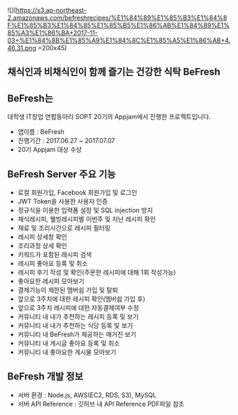 ![](https://s3.ap-northeast-2.amazonaws.com/befreshrecipes/%E1%84%89%E1%85%B3%E1%84%8F%E1%85%B3%E1%84%85%E1%85%B5%E1%86%AB%E1%84%89%E1%85%A3%E1%86%BA+2017-11-03+%E1%84%8B%E1%85%A9%E1%84%8C%E1%85%A5%E1%86%AB+4.46.31.png =200x45)

## 채식인과 비채식인이 함께 즐기는 건강한 식탁 BeFresh
## BeFresh는 
대학생 IT창업 연합동아리 SOPT 20기의 Appjam에서 진행한 프로젝트입니다.

* 앱이름 : BeFresh
* 진행기간 : 2017.06.27 ~ 2017.07.07
* 20기 Appjam 대상 수상

## BeFresh Server 주요 기능

* 로컬 회원가입, Facebook 회원가입 및 로그인
* JWT Token을 사용한 사용자 인증
* 정규식을 이용한 입력폼 설정 및 SQL injection 방지
* 채식레시피, 웰빙레시피별 이번주 및 지난 레시피 확인
* 재료 및 조리시간으로 레시피 필터링
* 레시피 상세창 확인
* 조리과정 상세 확인
* 키워드가 포함된 레시피 검색
* 레시피 좋아요 등록 및 취소
* 레시피 후기 작성 및 확인(주문한 레시피에 대해 1회 작성가능)
* 좋아요한 레시피 모아보기
* 결제기능이 제한된 멤버쉽 가입 및 탈퇴
* 앞으로 3주치에 대한 레시피 확인(멤버쉽 가입 후)
* 앞으로 3주치 레시피에 대한 자동결제여부 수정
* 커뮤니티 내 내가 추천하는 레시피 등록 및 보기
* 커뮤니티 내 내가 추천하는 식당 등록 및 보기
* 커뮤니티 내 BeFresh가 제공하는 매거진 보기
* 커뮤니티 내 게시글 좋아요 등록 및 취소
* 커뮤니티 내 좋아요한 게시물 모아보기

## BeFresh 개발 정보
* 서버 환경 : Node.js, AWS(EC2, RDS, S3), MySQL
* 서버 API Reference : 깃허브 내 API Reference PDF파일 참조
